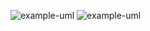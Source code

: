 ![example-uml](//www.plantuml.com/plantuml/png/SoWkIImgAStDuL8ioKZDJLL8oabCpjRDpijCpoZXSifFKj2rKt3CoKnELR1Io4ZDoSddSaZDIm5g0000)
![example-uml](http://www.plantuml.com/plantuml/proxy?cache=no&src=https://raw.githubusercontent.com/jonashackt/plantuml-markdown/master/example-uml.iuml)
